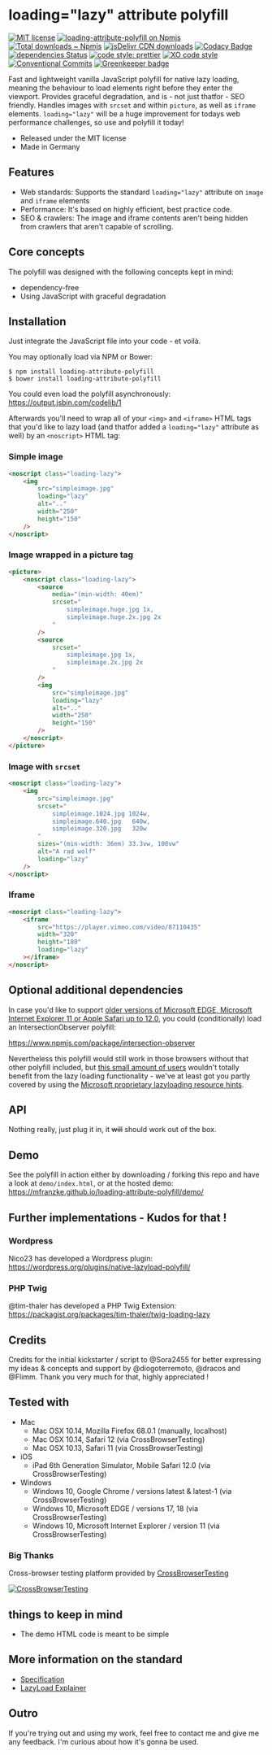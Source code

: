 # loading="lazy" attribute polyfill

[![MIT license](https://img.shields.io/npm/l/loading-attribute-polyfill.svg "license badge")](https://opensource.org/licenses/mit-license.php)
[![loading-attribute-polyfill on Npmjs](https://img.shields.io/npm/v/loading-attribute-polyfill.svg "npm version")](https://npmjs.com/package/loading-attribute-polyfill 'loading="lazy"-attribute polyfill – on NPM')
[![Total downloads ~ Npmjs](https://img.shields.io/npm/dt/loading-attribute-polyfill.svg "Count of total downloads – NPM")](https://npmjs.com/package/loading-attribute-polyfill 'loading="lazy"-attribute polyfill – on NPM')
[![jsDelivr CDN downloads](https://data.jsdelivr.com/v1/package/npm/loading-attribute-polyfill/badge "Count of total downloads – jsDelivr")](https://www.jsdelivr.com/package/npm/loading-attribute-polyfill "loading-attribute polyfill – on jsDelivr")
[![Codacy Badge](https://api.codacy.com/project/badge/Grade/16c763924903400ca82cfed618a82a6e)](https://app.codacy.com/app/mfranzke_2/loading-attribute-polyfill?utm_source=github.com&utm_medium=referral&utm_content=mfranzke/loading-attribute-polyfill&utm_campaign=Badge_Grade_Dashboard)
[![dependencies Status](https://david-dm.org/mfranzke/loading-attribute-polyfill/status.svg "Count of dependencies")](https://david-dm.org/mfranzke/loading-attribute-polyfill "loading-attribute polyfill – on david-dm")
[![code style: prettier](https://img.shields.io/badge/code_style-prettier-ff69b4.svg?style=flat-square)](https://github.com/prettier/prettier)
[![XO code style](https://img.shields.io/badge/code_style-XO-5ed9c7.svg)](https://github.com/xojs/xo)
[![Conventional Commits](https://img.shields.io/badge/Conventional%20Commits-1.0.0-yellow.svg)](https://conventionalcommits.org)
[![Greenkeeper badge](https://badges.greenkeeper.io/mfranzke/loading-attribute-polyfill.svg)](https://greenkeeper.io/)

Fast and lightweight vanilla JavaScript polyfill for native lazy loading, meaning the behaviour to load elements right before they enter the viewport. Provides graceful degradation, and is - not just thatfor - SEO friendly. Handles images with `srcset` and within `picture`, as well as `iframe` elements. `loading="lazy"` will be a huge improvement for todays web performance challenges, so use and polyfill it today!

- Released under the MIT license
- Made in Germany

## Features

- Web standards: Supports the standard `loading="lazy"` attribute on `image` and `iframe` elements
- Performance: It's based on highly efficient, best practice code.
- SEO & crawlers: The image and iframe contents aren't being hidden from crawlers that aren't capable of scrolling.

## Core concepts

The polyfill was designed with the following concepts kept in mind:

- dependency-free
- Using JavaScript with graceful degradation

## Installation

Just integrate the JavaScript file into your code - et voilà.

You may optionally load via NPM or Bower:

    $ npm install loading-attribute-polyfill
    $ bower install loading-attribute-polyfill

You could even load the polyfill asynchronously: <https://output.jsbin.com/codelib/1>

Afterwards you'll need to wrap all of your `<img>` and `<iframe>` HTML tags that you'd like to lazy load (and thatfor added a `loading="lazy"` attribute as well) by an `<noscript>` HTML tag:

### Simple image

```html
<noscript class="loading-lazy">
	<img
		src="simpleimage.jpg"
		loading="lazy"
		alt=".."
		width="250"
		height="150"
	/>
</noscript>
```

### Image wrapped in a picture tag

```html
<picture>
	<noscript class="loading-lazy">
		<source
			media="(min-width: 40em)"
			srcset="
				simpleimage.huge.jpg 1x,
				simpleimage.huge.2x.jpg 2x
			"
		/>
		<source
			srcset="
				simpleimage.jpg 1x,
				simpleimage.2x.jpg 2x
			"
		/>
		<img
			src="simpleimage.jpg"
			loading="lazy"
			alt=".."
			width="250"
			height="150"
		/>
	</noscript>
</picture>
```

### Image with `srcset`

```html
<noscript class="loading-lazy">
	<img
		src="simpleimage.jpg"
		srcset="
			simpleimage.1024.jpg 1024w,
			simpleimage.640.jpg   640w,
			simpleimage.320.jpg   320w
		"
		sizes="(min-width: 36em) 33.3vw, 100vw"
		alt="A rad wolf"
		loading="lazy"
	/>
</noscript>
```

### Iframe

```html
<noscript class="loading-lazy">
	<iframe
		src="https://player.vimeo.com/video/87110435"
		width="320"
		height="180"
		loading="lazy"
	></iframe>
</noscript>
```

## Optional additional dependencies

In case you'd like to support [older versions of Microsoft EDGE, Microsoft Internet Explorer 11 or Apple Safari up to 12.0](https://caniuse.com/#feat=intersectionobserver), you could (conditionally) load an IntersectionObserver polyfill:

<https://www.npmjs.com/package/intersection-observer>

Nevertheless this polyfill would still work in those browsers without that other polyfill included, but [this small amount of users](<(https://caniuse.com/#feat=intersectionobserver)>) wouldn't totally benefit from the lazy loading functionality - we've at least got you partly covered by using the [Microsoft proprietary lazyloading resource hints](https://caniuse.com/#feat=lazyload).

## API

Nothing really, just plug it in, it ~~will~~ should work out of the box.

## Demo

See the polyfill in action either by downloading / forking this repo and have a look at `demo/index.html`, or at the hosted demo: <https://mfranzke.github.io/loading-attribute-polyfill/demo/>

## Further implementations - Kudos for that !

### Wordpress

Nico23 has developed a Wordpress plugin: <https://wordpress.org/plugins/native-lazyload-polyfill/>

### PHP Twig

@tim-thaler has developed a PHP Twig Extension: <https://packagist.org/packages/tim-thaler/twig-loading-lazy>

## Credits

Credits for the initial kickstarter / script to @Sora2455 for better expressing my ideas & concepts and support by @diogoterremoto, @dracos and @Flimm. Thank you very much for that, highly appreciated !

## Tested with

-  Mac
	-  Mac OSX 10.14, Mozilla Firefox 68.0.1 (manually, localhost)
	-  Mac OSX 10.14, Safari 12 (via CrossBrowserTesting)
	-  Mac OSX 10.13, Safari 11 (via CrossBrowserTesting)
-  iOS
	-  iPad 6th Generation Simulator, Mobile Safari 12.0 (via CrossBrowserTesting)
-  Windows
	-  Windows 10, Google Chrome / versions latest & latest-1 (via CrossBrowserTesting)
	-  Windows 10, Microsoft EDGE / versions 17, 18 (via CrossBrowserTesting)
	-  Windows 10, Microsoft Internet Explorer / version 11 (via CrossBrowserTesting)

### Big Thanks

Cross-browser testing platform provided by [CrossBrowserTesting](https://crossbrowsertesting.com)

[![CrossBrowserTesting](https://crossbrowsertesting.com/blog/wp-content/uploads/2017/09/cbt-wp-logo.png "CrossBrowserTesting")](https://crossbrowsertesting.com)

## things to keep in mind

- The demo HTML code is meant to be simple

## More information on the standard

- [Specification](https://github.com/whatwg/html/pull/3752)
- [LazyLoad Explainer](https://github.com/scott-little/lazyload)

## Outro

If you're trying out and using my work, feel free to contact me and give me any feedback. I'm curious about how it's gonna be used.
